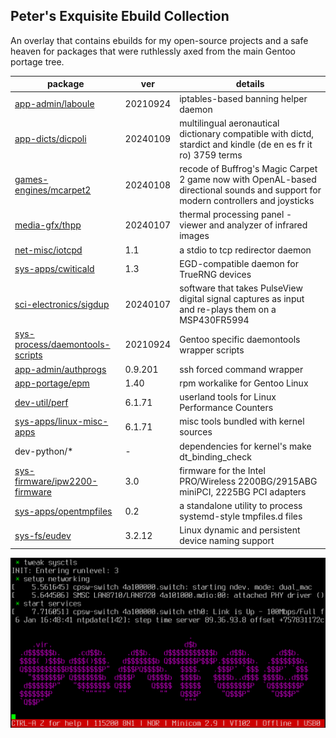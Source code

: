 ## Peter's Exquisite Ebuild Collection

An overlay that contains ebuilds for my open-source projects and a safe heaven for packages that were ruthlessly axed from the main Gentoo portage tree.

package | ver | details
--- | --- | ---
[app-admin/laboule](https://github.com/rodan/laboule) | 20210924 | iptables-based banning helper daemon
[app-dicts/dicpoli](https://github.com/rodan/dictionar_poliglot_de_aeronautica) | 20240109 | multilingual aeronautical dictionary compatible with dictd, stardict and kindle (de en es fr it ro) 3759 terms
[games-engines/mcarpet2](https://github.com/rodan/magic_carpet_2) | 20240108 | recode of Buffrog's Magic Carpet 2 game now with OpenAL-based directional sounds and support for modern controllers and joysticks
[media-gfx/thpp](https://github.com/rodan/thpp) | 20240107 | thermal processing panel - viewer and analyzer of infrared images
[net-misc/iotcpd](https://github.com/rodan/iotcpd) | 1.1 | a stdio to tcp redirector daemon
[sys-apps/cwiticald](https://github.com/rodan/cwiticald) | 1.3 | EGD-compatible daemon for TrueRNG devices
[sci-electronics/sigdup](https://github.com/rodan/sigdup) | 20240107 | software that takes PulseView digital signal captures as input and re-plays them on a MSP430FR5994
[sys-process/daemontools-scripts](https://github.com/rodan/daemontools-scripts) | 20210924 | Gentoo specific daemontools wrapper scripts
[app-admin/authprogs](https://github.com/11001100/authprogs) | 0.9.201 | ssh forced command wrapper
[app-portage/epm](https://github.com/fuzzyray/epm) | 1.40 | rpm workalike for Gentoo Linux
[dev-util/perf](https://perf.wiki.kernel.org/) | 6.1.71 | userland tools for Linux Performance Counters
[sys-apps/linux-misc-apps](https://kernel.org/) | 6.1.71 | misc tools bundled with kernel sources
dev-python/* | - | dependencies for kernel's make dt_binding_check
[sys-firmware/ipw2200-firmware](http://ipw2200.sourceforge.net/) | 3.0 | firmware for the Intel PRO/Wireless 2200BG/2915ABG miniPCI, 2225BG PCI adapters
[sys-apps/opentmpfiles](https://github.com/openrc/opentmpfiles) | 0.2 | a standalone utility to process systemd-style tmpfiles.d files
[sys-fs/eudev](https://github.com/eudev-project/eudev) | 3.2.12 | Linux dynamic and persistent device naming support

![screenshot](./issue.png)
